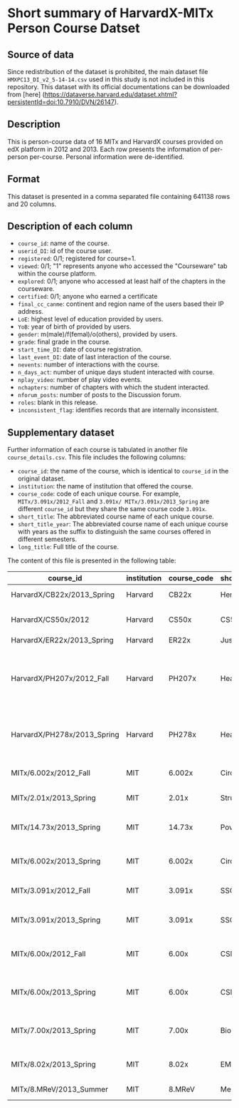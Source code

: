 # Short summary of HarvardX-MITx Person Course Datset 

## Source of data
Since redistribution of the dataset is prohibited, the main dataset file ```HMXPC13_DI_v2_5-14-14.csv``` used in this study is not included in this repository. This dataset with its official documentations can be downloaded from [here]
(https://dataverse.harvard.edu/dataset.xhtml?persistentId=doi:10.7910/DVN/26147).

## Description
This is person-course data of 16 MITx and HarvardX courses provided on edX platform in 2012 and 2013. Each row presents the information of per-person per-course. Personal information were de-identified.

## Format
This dataset is presented in a comma separated file containing 641138 rows and 20 columns.

## Description of each column

- ```course_id```: name of the course.
- ```userid_DI```: id of the course user.
- ```registered```: 0/1; registered for course=1.
- ```viewed```: 0/1; "1" represents anyone who accessed the "Courseware" tab within the course platform.
- ```explored```: 0/1; anyone who accessed at least half of the chapters in the courseware.
- ```certified```: 0/1; anyone who earned a certificate
- ```final_cc_canme```: continent and region name of the users based their IP address.
- ```LoE```: highest level of education provided by users.
- ```YoB```: year of birth of provided by users.
- ```gender```: m(male)/f(femal)/o(others), provided by users.
- ```grade```: final grade in the course.
- ```start_time_DI```: date of course registration.
- ```last_event_DI```: date of last interaction of the course.
- ```nevents```: number of interactions with the course.
- ```n_days_act```: number of unique days student interacted with course.
- ```nplay_video```: number of play video events.
- ```nchapters```: number of chapters with which the student interacted.
- ```nforum_posts```: number of posts to the Discussion forum.
- ```roles```: blank in this release.
- ```inconsistent_flag```: identifies records that are internally inconsistent.

## Supplementary dataset

Further information of each course is tabulated in another file ```course_details.csv```.
This file includes the following columns:

- ```course_id```: the name of the course, which is identical to ```course_id``` in the original dataset.
- ```institution```: the name of institution that offered the course.
- ```course_code```: code of each unique course. For example, ```MITx/3.091x/2012_Fall``` and ```3.091x/
MITx/3.091x/2013_Spring``` are different ```course_id``` but they share the same course code ```3.091x```.
- ```short_title```: The abbreviated course name of each unique course.
- ```short_title_year```: The abbreviated course name of each unique course with years as the suffix to distinguish the same courses offered in different semesters.
- ```long_title```: Full title of the course.

The content of this file is presented in the following table:

|course_id|institution|course_code|short_title_year|long_title|
|---------|-----------|-----------|----------------|----------|
|HarvardX/CB22x/2013_Spring|Harvard|CB22x|HeroesX|The Ancient Greek Hero|
|HarvardX/CS50x/2012|Harvard|CS50x|CS50X|Introduction to Computer Science I|
|HarvardX/ER22x/2013_Spring|Harvard|ER22x|JusticeX|Justice|
|HarvardX/PH207x/2012_Fall|Harvard|PH207x|HealthStat|Health in Numbers: Quantitative Methods in Clinical and Public Health Research|
|HarvardX/PH278x/2013_Spring|Harvard|PH278x|HealthEnv|Human Health and Global Environment Change|
|MITx/6.002x/2012_Fall|MIT|6.002x|Circuits-1|Circuits and Electronics-Fall|
|MITx/2.01x/2013_Spring|MIT|2.01x|Structures|Elements of Structures|
|MITx/14.73x/2013_Spring|MIT|14.73x|Poverty|The Challenges of Global Poverty|
|MITx/6.002x/2013_Spring|MIT|6.002x|Circuits-2|Circuits and Electronics-Spring|
|MITx/3.091x/2012_Fall|MIT|3.091x|SSChem-1|Introduction to Solid State Chemistry|
|MITx/3.091x/2013_Spring|MIT|3.091x|SSChem-2|Introduction to Solid State Chemistry|
|MITx/6.00x/2012_Fall|MIT|6.00x|CSM12|Introduction to Computer Science and Programming|
|MITx/6.00x/2013_Spring|MIT|6.00x|CSM13|Introduction to Computer Science and Programming|
|MITx/7.00x/2013_Spring|MIT|7.00x|Biology|Introduction to Biology-The Secret of Life|
|MITx/8.02x/2013_Spring|MIT|8.02x|EM|Electricity and Magnetism|
|MITx/8.MReV/2013_Summer|MIT|8.MReV|MechRev|Mechanics Review|





